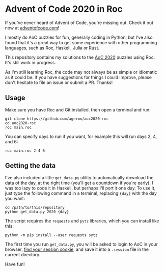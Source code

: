 # Advent of Code 2020 in Roc

If you've never heard of Advent of Code, you're missing out. Check it out now at [adventofcode.com](https://adventofcode.com/about)!

I mostly do AoC puzzles for fun, generally coding in Python, but I've also found that it's a great way to get some experience with other programming languages, such as Roc, Haskell, Julia or Rust.

This repository contains my solutions to the [AoC 2020](https://adventofcode.com/2020) puzzles using Roc. It's still work in progress.

As I'm still learning Roc, the code may not always be as simple or idiomatic as it could be. If you have suggestions for things I could improve, please don't hesitate to file an issue or submit a PR. Thanks!

## Usage

Make sure you have Roc and Git installed, then open a terminal and run:

```shell
git clone https://github.com/ageron/aoc2020-roc
cd aoc2020-roc
roc main.roc
```

You can specify days to run if you want, for example this will run days 2, 4, and 6:

```
roc main.roc 2 4 6
```

## Getting the data

I've also included a little `get_data.py` utility to automatically download the data of the day, at the right time (you'll get a countdown if you're early). I was too lazy to code it in Haskell, but perhaps I'll port it one day. To use it, just type the following command in a terminal, replacing `{day}` with the day you want:

```
cd /path/to/this/repository
python get_data.py 2020 {day}
```

The script requires the `requests` and `pytz` libraries, which you can install like this:

```
python -m pip install --user requests pytz
```

The first time you run `get_data.py`, you will be asked to login to AoC in your browser, [find your session cookie](https://github.com/wimglenn/advent-of-code-wim/issues/1), and save it into a `.session` file in the current directory.

Have fun!
